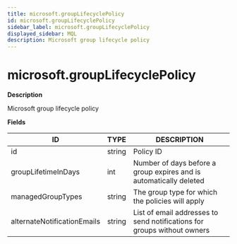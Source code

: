 ```yaml
---
title: microsoft.groupLifecyclePolicy
id: microsoft.groupLifecyclePolicy
sidebar_label: microsoft.groupLifecyclePolicy
displayed_sidebar: MQL
description: Microsoft group lifecycle policy
---
```


# microsoft.groupLifecyclePolicy

**Description**

Microsoft group lifecycle policy

**Fields**

| ID                          | TYPE   | DESCRIPTION                                                             |
| --------------------------- | ------ | ----------------------------------------------------------------------- |
| id                          | string | Policy ID                                                               |
| groupLifetimeInDays         | int    | Number of days before a group expires and is automatically deleted      |
| managedGroupTypes           | string | The group type for which the policies will apply                        |
| alternateNotificationEmails | string | List of email addresses to send notifications for groups without owners |
